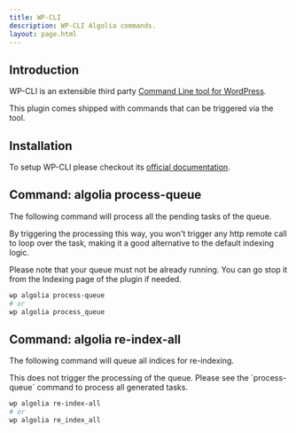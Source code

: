 ```yaml
---
title: WP-CLI
description: WP-CLI Algolia commands.
layout: page.html
---
```

## Introduction

WP-CLI is an extensible third party [Command Line tool for WordPress](http://wp-cli.org/).

This plugin comes shipped with commands that can be triggered via the tool.

## Installation

To setup WP-CLI please checkout its [official documentation](http://wp-cli.org/#installing).

## Command: algolia process-queue

The following command will process all the pending tasks of the queue.

By triggering the processing this way, you won't trigger any http remote call to loop over the task, making it a good alternative to the default indexing logic.

<div class="alert alert-warning">Please note that your queue must not be already running. You can go stop it from the Indexing page of the plugin if needed.</div>

```bash
wp algolia process-queue
# or
wp algolia process_queue
```

## Command: algolia re-index-all

The following command will queue all indices for re-indexing.

<div class="alert alert-warning">This does not trigger the processing of the queue. Please see the `process-queue` command to process all generated tasks.</div>

```bash
wp algolia re-index-all
# or
wp algolia re_index_all
```



